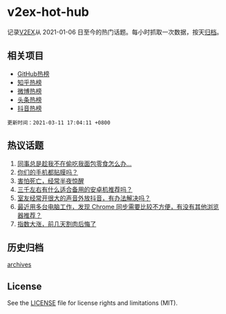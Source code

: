 # v2ex-hot-hub

 记录[V2EX](https://www.v2ex.com/)从 2021-01-06 日至今的热门话题。每小时抓取一次数据，按天[归档](archives)。
 
 ## 相关项目

- [GitHub热榜](https://github.com/lonnyzhang423/github-hot-hub)
- [知乎热榜](https://github.com/lonnyzhang423/zhihu-hot-hub)
- [微博热榜](https://github.com/lonnyzhang423/weibo-hot-hub)
- [头条热榜](https://github.com/lonnyzhang423/toutiao-hot-hub)
- [抖音热榜](https://github.com/lonnyzhang423/douyin-hot-hub)


 `更新时间：2021-03-11 17:04:11 +0800`

## 热议话题

1. [同事总是趁我不在偷吃我面包零食怎么办...](https://www.v2ex.com/t/760596)
1. [你们的手机都贴膜吗？](https://www.v2ex.com/t/760554)
1. [害怕死亡，经常半夜惊醒](https://www.v2ex.com/t/760490)
1. [三千左右有什么适合备用的安卓机推荐吗？](https://www.v2ex.com/t/760533)
1. [室友经常开很大的声音外放抖音，有办法解决吗？](https://www.v2ex.com/t/760592)
1. [最近用多台电脑工作，发现 Chrome 同步需要比较不方便，有没有其他浏览器推荐？](https://www.v2ex.com/t/760669)
1. [指数大涨，前几天割肉后悔了](https://www.v2ex.com/t/760603)

## 历史归档

[archives](archives)

## License

See the [LICENSE](LICENSE) file for license rights and limitations (MIT).
